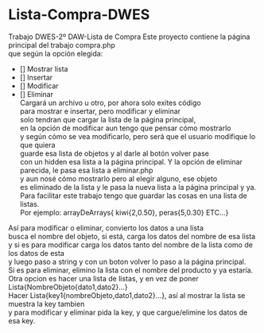 # Lista-Compra-DWES
Trabajo DWES-2º DAW-Lista de Compra
Este proyecto contiene la página principal del trabajo compra.php  
que según la opción elegida:  
- [] Mostrar lista
- [] Insertar
- [] Modificar
- [] Eliminar  
Cargará un archivo u otro, por ahora solo exites código  
para mostrar e insertar, pero modificar y eliminar  
solo tendran que cargar la lista de la página principal,  
en la opción de modificar aun tengo que pensar cómo mostrarlo  
y según cómo se vea modificarlo, pero será que el usuario modifique lo que quiera  
guarde esa lista de objetos y al darle al botón volver pase  
con un hidden esa lista a la página principal.
Y la opción de eliminar parecida, le pasa esa lista a eliminar.php  
y aun nosé cómo mostrarlo pero al elegir alguno, ese objeto   
es eliminado de la lista y le pasa la nueva lista a la página principal y ya.  
Para facilitar este trabajo tengo que guardar las cosas en una lista de listas.  
Por ejemplo: 
arrayDeArrays{
	kiwi{2,0.50},
	peras{5,0.30}
	ETC...}


Así para modificar o eliminar, convierto los datos a una lista  
busca el nombre del objeto, si está, carga los datos del nombre de esa lista  
y si es para modificar carga los datos tanto del nombre de la lista como de los datos de esta  
y luego paso a string y con un boton volver lo paso a la página principal.  
Si es para eliminar, elimino la lista con el nombre del producto y ya estaría.  
Otra opcion es hacer una lista de listas, y en vez de poner Lista{NombreObjeto{dato1,dato2}...}  
Hacer Lista{key1{nombreObjeto,dato1,dato2}...}, así al mostrar la lista se muestra la key tambien  
y para modificar y eliminar pida la key, y que cargue/elimine los datos de esa key.